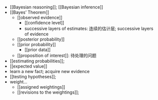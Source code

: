 - [[Bayesian reasoning]]; [[Bayesian inference]]
- [[Bayes’ Theorem]]
    - [[observed evidence]]
        - [[confidence level]]
        - successive layers of estimates: 连续的估计层; successive layers of evidence
    - [[posterior probability]]
    - [[prior probability]]
        - [[prior data]]
    - [[proposition of interest]]: 待处理的问题 
- [[estimating probabilities]];
- [[expected value]]
- learn a new fact; acquire new evidence
- [[testing hypotheses]];
- weight...
    - [[assigned weightings]]
    - [[revisions to the weightings]];
